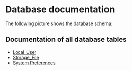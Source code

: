 # Database documentation

The following picture shows the database schema:



## Documentation of all database tables

* [Local_User](./tables/local_user.md)
* [Storage_File]('./tables/storage_file.md)
* [System Preferences]('./tables/system_preferences.md)